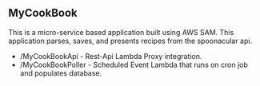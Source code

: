 ## MyCookBook
 
This is a micro-service based application built using AWS SAM. This application parses, saves, and presents recipes from the spoonacular api.

- /MyCookBookApi - Rest-Api Lambda Proxy integration.
- /MyCookBookPoller - Scheduled Event Lambda that runs on cron job and populates database.

